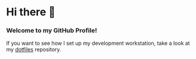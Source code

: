 # Hi there 👋

### Welcome to my GitHub Profile!

If you want to see how I set up my development workstation, take a look at my [dotfiles](https://github.com/develerik/dotfiles) repository.
